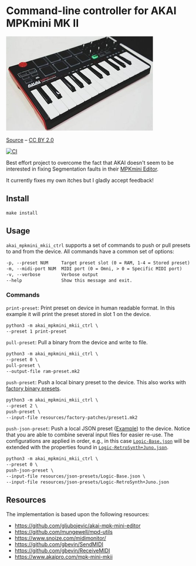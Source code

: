# Command-line controller for AKAI MPKmini MK II

![](resources/gfx/akai-picture.jpeg)

[Source](https://commons.wikimedia.org/wiki/File:Akai_MPK_mini_MK2_-_angled_left_-_2014_NAMM_Show_(by_Matt_Vanacoro).jpg) – [CC BY 2.0](https://creativecommons.org/licenses/by/2.0/deed.en)

[![CI](https://github.com/BastiTee/akai-mpkmini-mkii-control/actions/workflows/main.yml/badge.svg)](https://github.com/BastiTee/akai-mpkmini-mkii-control/actions/workflows/main.yml)

Best effort project to overcome the fact that AKAI doesn't seem to be interested in fixing Segmentation faults in their [MPKmini Editor](https://www.akaipro.com/mpk-mini-mkii).

It currently fixes my own itches but I gladly accept feedback!

## Install

```
make install
```

## Usage

`akai_mpkmini_mkii_ctrl` supports a set of commands to push or pull presets to and from the device. All commands have a common set of options:

```
-p, --preset NUM     Target preset slot (0 = RAM, 1-4 = Stored preset)
-m, --midi-port NUM  MIDI port (0 = Omni, > 0 = Specific MIDI port)
-v, --verbose        Verbose output
--help               Show this message and exit.
```

### Commands

`print-preset`: Print preset on device in human readable format. In this example it will print the preset stored in slot 1 on the device.

```shell
python3 -m akai_mpkmini_mkii_ctrl \
--preset 1 print-preset
```

`pull-preset`: Pull a binary from the device and write to file.

```shell
python3 -m akai_mpkmini_mkii_ctrl \
--preset 0 \
pull-preset \
--output-file ram-preset.mk2
```

`push-preset`: Push a local binary preset to the device. This also works with [factory binary presets](resources/factory-patches).

```shell
python3 -m akai_mpkmini_mkii_ctrl \
--preset 2 \
push-preset \
--input-file resources/factory-patches/preset1.mk2
```

`push-json-preset`: Push a local JSON preset ([Example](resources/json-presets/Logic-Base.json)) to the device. Notice that you are able to combine several input files for easier re-use. The configurations are applied in order, e.g., in this case [`Logic-Base.json`](resources/json-presets/Logic-Base.json) will be extended with the properties found in [`Logic-RetroSynth+Juno.json`](resources/json-presets/Logic-RetroSynth+Juno.json).

```shell
python3 -m akai_mpkmini_mkii_ctrl \
--preset 0 \
push-json-preset \
--input-file resources/json-presets/Logic-Base.json \
--input-file resources/json-presets/Logic-RetroSynth+Juno.json
```

## Resources

The implementation is based upon the following resources:

- <https://github.com/gljubojevic/akai-mpk-mini-editor>
- <https://github.com/mungewell/mpd-utils>
- <https://www.snoize.com/midimonitor/>
- <https://github.com/gbevin/SendMIDI>
- <https://github.com/gbevin/ReceiveMIDI>
- <https://www.akaipro.com/mpk-mini-mkii>
